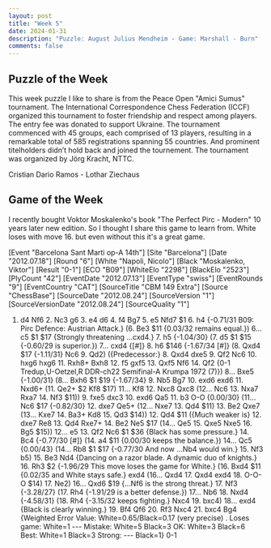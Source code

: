 ```yaml
---
layout: post
title: "Week 5"
date: 2024-01-31
description: "Puzzle: August Julius Mendheim - Game: Marshall - Burn"
comments: false
---
```


## Puzzle of the Week

This week puzzle I like to share is from the  Peace Open "Amici Sumus" tournament. The International Correspondence Chess Federation (ICCF) organized this tournament to foster friendship and respect among players. The entry fee was donated to support Ukraine. The tournament commenced with 45 groups, each comprised of 13 players, resulting in a remarkable total of 585 registrations spanning 55 countries. And prominent titelholders didn’t hold back and joined the tournement.
The tournament was organized by Jörg Kracht, NTTC.

Cristian Dario Ramos - Lothar Ziechaus
<div class="cbdiagram"
data-size="400"
data-fen="2b1k1r1/q4p2/4pP1p/1p1p1P2/1QpP1B2/8/1P4p1/3R2K1 w - - 0 31"
data-legend="Find the winning move"
data-hint="Sometimes sacrifice is good"
data-solution="f4b8">
</div>



## Game of the Week

I recently bought Voktor Moskalenko's book "The Perfect Pirc - Modern" 10 years later new edition.
So I thought I share this game to learn from. White loses with move 16. but even without this it's a great game.

<div class="cbreplay">
[Event "Barcelona Sant Marti op-A 14th"]
[Site "Barcelona"]
[Date "2012.07.18"]
[Round "6"]
[White "Napoli, Nicolo"]
[Black "Moskalenko, Viktor"]
[Result "0-1"]
[ECO "B09"]
[WhiteElo "2298"]
[BlackElo "2523"]
[PlyCount "42"]
[EventDate "2012.07.13"]
[EventType "swiss"]
[EventRounds "9"]
[EventCountry "CAT"]
[SourceTitle "CBM 149 Extra"]
[Source "ChessBase"]
[SourceDate "2012.08.24"]
[SourceVersion "1"]
[SourceVersionDate "2012.08.24"]
[SourceQuality "1"]

1. d4 Nf6 2. Nc3 g6 3. e4 d6 4. f4 Bg7 5. e5 Nfd7 $1 6. h4 {-0.71/31 B09: Pirc Defence: Austrian Attack.} (6. Be3 $11 {0.03/32 remains equal.}) 6... c5 $1 $17 {Strongly threatening ...cxd4.} 7. h5 {-1.04/30} (7. d5 $1 $15 {-0.60/29 is superior.}) 7... cxd4 {[#]} 8. h6 $146 {-1.67/34 [#]} (8. Qxd4 $17 {-1.11/31} Nc6 9. Qd2) ({Predecessor:} 8. Qxd4 dxe5 9. Qf2 Nc6 10. hxg6 hxg6 11. Rxh8+ Bxh8 12. f5 gxf5 13. Qxf5 Nf6 14. Qf2 {0-1 Tredup,U-Oetzel,R DDR-ch22 Semifinal-A Krumpa 1972 (7)}) 8... Bxe5 {-1.00/31} (8... Bxh6 $1 $19 {-1.67/34} 9. Nb5 Bg7 10. exd6 exd6 11. Nxd6+ (11. Qe2+ $2 Kf8 $17) 11... Kf8 12. Nxc8 Qxc8 (12... Nc6 13. Nxa7 Rxa7 14. Nf3 $11)) 9. fxe5 dxc3 10. exd6 Qa5 11. b3 O-O {0.00/30} (11... Nc6 $17 {-0.82/30} 12. dxe7 Qe5+ (12... Nxe7 13. Qd4 $11) 13. Be2 Qxe7 (13... Kxe7 14. Ba3+ Kd8 15. Qd3 $14)) 12. Qd4 $11 ({Much weaker is} 12. dxe7 Re8 13. Qd4 Rxe7+ 14. Be2 Ne5 $17 (14... Qe5 15. Qxe5 Nxe5 16. Bg5 $15)) 12... e5 13. Qf2 Nc6 $1 $36 {Black has some pressure.} 14. Bc4 {-0.77/30 [#]} (14. a4 $11 {0.00/30 keeps the balance.}) 14... Qc5 {0.00/43} (14... Rb8 $1 $17 {-0.77/30 And now ...Nb4 would win.} 15. Nf3 b5) 15. Be3 Nd4 {Dancing on a razor blade. A dynamic duo of knights.} 16. Rh3 $2 {-1.96/29 This move loses the game for White.} (16. Bxd4 $11 {0.02/35 and White stays safe.} exd4 (16... Qxd4 17. Qxd4 exd4 18. O-O-O $14) 17. Ne2) 16... Qxd6 $19 {...Nf6 is the strong threat.} 17. Nf3 {-3.28/27} (17. Rh4 {-1.91/29 is a better defense.}) 17... Nb6 18. Nxd4 {-4.58/31} (18. Rh4 {-3.15/32 keeps fighting.} Nxc4 19. bxc4) 18... exd4 {Black is clearly winning.} 19. Bf4 Qf6 20. Rf3 Nxc4 21. bxc4 Bg4 {Weighted Error Value: White=0.65/Black=0.17 (very precise) .  Loses game:     	White=1     	---        Mistake:       	White=5     	Black=3      OK:         	White=3     	Black=6      Best:        	White=1     	Black=3      Strong:       	---       	Black=1} 0-1
</div>

